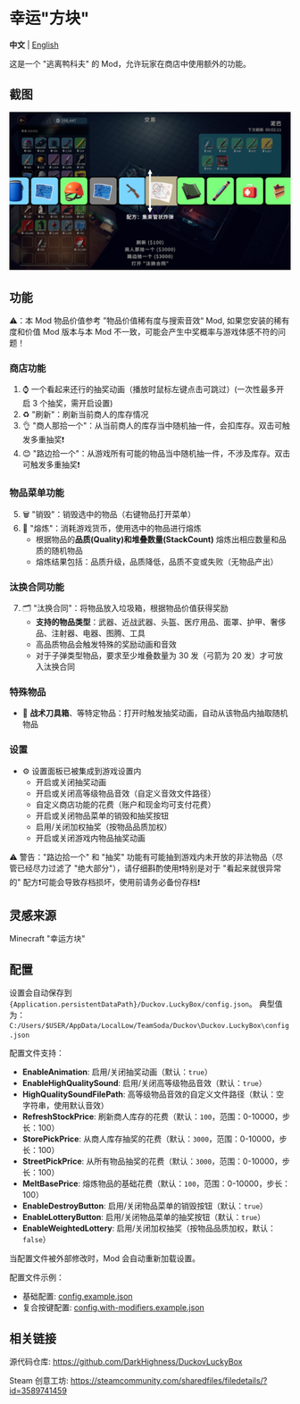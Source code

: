 # 幸运"方块"

**中文** | [English](README.EN.md)

这是一个 "逃离鸭科夫" 的 Mod，允许玩家在商店中使用额外的功能。

## 截图

![截图](imgs/Screenshot.png)

## 功能

⚠️：本 Mod 物品价值参考 ”物品价值稀有度与搜索音效“ Mod, 如果您安装的稀有度和价值 Mod 版本与本 Mod 不一致，可能会产生中奖概率与游戏体感不符的问题！

### 商店功能
1. ⌚ 一个看起来还行的抽奖动画（播放时鼠标左键点击可跳过）(一次性最多开启 3 个抽奖，需开启设置)
2. ♻️ "刷新"：刷新当前商人的库存情况
3. 👌 "商人那拾一个"：从当前商人的库存当中随机抽一件，会扣库存。双击可触发多重抽奖❗
4. 😊 "路边拾一个"：从游戏所有可能的物品当中随机抽一件，不涉及库存。双击可触发多重抽奖❗

### 物品菜单功能
5. 🗑️ "销毁"：销毁选中的物品（右键物品打开菜单）
6. 🎰 "熔炼"：消耗游戏货币，使用选中的物品进行熔炼
   - 根据物品的**品质(Quality)**和**堆叠数量(StackCount)** 熔炼出相应数量和品质的随机物品
   - 熔炼结果包括：品质升级，品质降低，品质不变或失败（无物品产出）

### 汰换合同功能
7. 🗂️ "汰换合同"：将物品放入垃圾箱，根据物品价值获得奖励
   - **支持的物品类型**：武器、近战武器、头盔、医疗用品、面罩、护甲、奢侈品、注射器、电器、图腾、工具
   - 高品质物品会触发特殊的奖励动画和音效
   - 对于子弹类型物品，要求至少堆叠数量为 30 发（弓箭为 20 发）才可放入汰换合同

### 特殊物品

- 🎁 **战术刀具箱**、等特定物品：打开时触发抽奖动画，自动从该物品内抽取随机物品

### 设置

- ⚙️ 设置面板已被集成到游戏设置内
  - 开启或关闭抽奖动画
  - 开启或关闭高等级物品音效（自定义音效文件路径）
  - 自定义商店功能的花费（账户和现金均可支付花费）
  - 开启或关闭物品菜单的销毁和抽奖按钮
  - 启用/关闭加权抽奖（按物品品质加权）
  - 开启或关闭游戏内物品抽奖动画

⚠️ 警告："路边拾一个" 和 "抽奖" 功能有可能抽到游戏内未开放的非法物品（尽管已经尽力过滤了 "绝大部分"），请仔细斟酌使用❗特别是对于 "看起来就很异常的" 配方❗可能会导致存档损坏，使用前请务必备份存档❗

## 灵感来源

Minecraft "幸运方块"

## 配置

设置会自动保存到 `{Application.persistentDataPath}/Duckov.LuckyBox/config.json`。 典型值为：`C:/Users/$USER/AppData/LocalLow/TeamSoda/Duckov\Duckov.LuckyBox\config.json`

配置文件支持：

- **EnableAnimation**: 启用/关闭抽奖动画（默认：`true`）
- **EnableHighQualitySound**: 启用/关闭高等级物品音效（默认：`true`）
- **HighQualitySoundFilePath**: 高等级物品音效的自定义文件路径（默认：空字符串，使用默认音效）
- **RefreshStockPrice**: 刷新商人库存的花费（默认：`100`，范围：0-10000，步长：100）
- **StorePickPrice**: 从商人库存抽奖的花费（默认：`3000`，范围：0-10000，步长：100）
- **StreetPickPrice**: 从所有物品抽奖的花费（默认：`3000`，范围：0-10000，步长：100）
- **MeltBasePrice**: 熔炼物品的基础花费（默认：`100`，范围：0-10000，步长：100）
- **EnableDestroyButton**: 启用/关闭物品菜单的销毁按钮（默认：`true`）
- **EnableLotteryButton**: 启用/关闭物品菜单的抽奖按钮（默认：`true`）
- **EnableWeightedLottery**: 启用/关闭加权抽奖（按物品品质加权，默认：`false`）

当配置文件被外部修改时，Mod 会自动重新加载设置。

配置文件示例：

- 基础配置: [config.example.json](config.example.json)
- 复合按键配置: [config.with-modifiers.example.json](config.with-modifiers.example.json)

## 相关链接

源代码仓库: <https://github.com/DarkHighness/DuckovLuckyBox>

Steam 创意工坊: <https://steamcommunity.com/sharedfiles/filedetails/?id=3589741459>
